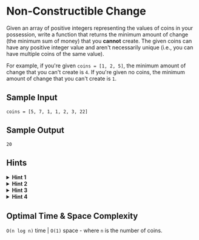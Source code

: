 # Non-Constructible Change

Given an array of positive integers representing the values of coins in your possession, write a function that returns the minimum amount of change (the minimum sum of money) that you **cannot** create. The given coins can have any positive integer value and aren't necessarily unique (i.e., you can have multiple coins of the same value).

For example, if you're given `coins = [1, 2, 5]`, the minimum amount of change that you can't create is `4`. If you're given no coins, the minimum amount of change that you can't create is `1`.

## Sample Input

```plaintext
coins = [5, 7, 1, 1, 2, 3, 22]
```

## Sample Output

```plaintext
20
```

## Hints

<details>
<summary><b>Hint 1</b></summary>

One approach to solve this problem is to attempt to create every single amount of change, starting at 1 and going up until you eventually can't create an amount. While this approach works, there is a better one.

</details>

<details>
<summary><b>Hint 2</b></summary>

Start by sorting the input array. Since you're trying to find the minimum amount of change that you can't create, it makes sense to consider the smallest coins first.

</details>

<details>
<summary><b>Hint 3</b></summary>

To understand the trick to this problem, consider the following example: `coins = [1, 2, 4]`. With this set of coins, we can create `1, 2, 3, 4, 5, 6, 7` cents worth of change. Now, if we were to add a coin of value `9` to this set, we would not be able to create `8` cents. However, if we were to add a coin of value `7`, we would be able to create `8` cents, and we would also be able to create all values of change from `1` to `15`. Why is this the case?

</details>

<details>
<summary><b>Hint 4</b></summary>

Create a variable to store the amount of change that you can currently create up to. Sort all of your coins, and loop through them in ascending order. At every iteration, compare the current coin to the amount of change that you can currently create up to. Here are the two scenarios that you'll encounter:

- The coin value is **greater** than the amount of change that you can currently create plus 1.
- The coin value is **smaller than or equal** to the amount of change that you can currently create plus 1.
In the first scenario, you simply return the current amount of change that you can create plus 1, because you can't create that amount of change. In the second scenario, you add the value of the coin to the amount of change that you can currently create up to, and you continue iterating through the coins.

The reason for this is that, if you're in the second scenario, you can create all of the values of change that you can currently create plus the value of the coin that you just considered. If you're given coins `[1, 2]`, then you can make `1, 2, 3` cents. So if you add a coin of value `4`, then you can make `4 + 1` cents, `4 + 2` cents, and `4 + 3` cents. Thus, you can make up to `7` cents.

</details>

## Optimal Time & Space Complexity

`O(n log n)` time | `O(1)` space - where `n` is the number of coins.
